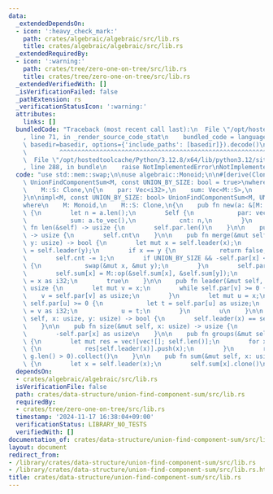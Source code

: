 ```yaml
---
data:
  _extendedDependsOn:
  - icon: ':heavy_check_mark:'
    path: crates/algebraic/algebraic/src/lib.rs
    title: crates/algebraic/algebraic/src/lib.rs
  _extendedRequiredBy:
  - icon: ':warning:'
    path: crates/tree/zero-one-on-tree/src/lib.rs
    title: crates/tree/zero-one-on-tree/src/lib.rs
  _extendedVerifiedWith: []
  _isVerificationFailed: false
  _pathExtension: rs
  _verificationStatusIcon: ':warning:'
  attributes:
    links: []
  bundledCode: "Traceback (most recent call last):\n  File \"/opt/hostedtoolcache/Python/3.12.8/x64/lib/python3.12/site-packages/onlinejudge_verify/documentation/build.py\"\
    , line 71, in _render_source_code_stat\n    bundled_code = language.bundle(stat.path,\
    \ basedir=basedir, options={'include_paths': [basedir]}).decode()\n          \
    \         ^^^^^^^^^^^^^^^^^^^^^^^^^^^^^^^^^^^^^^^^^^^^^^^^^^^^^^^^^^^^^^^^^^^^^^^^^^^^^^^^^\n\
    \  File \"/opt/hostedtoolcache/Python/3.12.8/x64/lib/python3.12/site-packages/onlinejudge_verify/languages/rust.py\"\
    , line 288, in bundle\n    raise NotImplementedError\nNotImplementedError\n"
  code: "use std::mem::swap;\n\nuse algebraic::Monoid;\n\n#[derive(Clone)]\npub struct\
    \ UnionFindComponentSum<M, const UNION_BY_SIZE: bool = true>\nwhere\n    M: Monoid,\n\
    \    M::S: Clone,\n{\n    par: Vec<i32>,\n    sum: Vec<M::S>,\n    cnt: usize,\n\
    }\n\nimpl<M, const UNION_BY_SIZE: bool> UnionFindComponentSum<M, UNION_BY_SIZE>\n\
    where\n    M: Monoid,\n    M::S: Clone,\n{\n    pub fn new(a: &[M::S]) -> Self\
    \ {\n        let n = a.len();\n        Self {\n            par: vec![-1; n],\n\
    \            sum: a.to_vec(),\n            cnt: n,\n        }\n    }\n\n    pub\
    \ fn len(&self) -> usize {\n        self.par.len()\n    }\n\n    pub fn count(&self)\
    \ -> usize {\n        self.cnt\n    }\n\n    pub fn merge(&mut self, x: usize,\
    \ y: usize) -> bool {\n        let mut x = self.leader(x);\n        let mut y\
    \ = self.leader(y);\n        if x == y {\n            return false;\n        }\n\
    \        self.cnt -= 1;\n        if UNION_BY_SIZE && -self.par[x] < -self.par[y]\
    \ {\n            swap(&mut x, &mut y);\n        }\n        self.par[x] += self.par[y];\n\
    \        self.sum[x] = M::op(&self.sum[x], &self.sum[y]);\n        self.par[y]\
    \ = x as i32;\n        true\n    }\n\n    pub fn leader(&mut self, x: usize) ->\
    \ usize {\n        let mut v = x;\n        while self.par[v] >= 0 {\n        \
    \    v = self.par[v] as usize;\n        }\n        let mut u = x;\n        while\
    \ self.par[u] >= 0 {\n            let t = self.par[u] as usize;\n            self.par[u]\
    \ = v as i32;\n            u = t;\n        }\n        u\n    }\n\n    pub fn same(&mut\
    \ self, x: usize, y: usize) -> bool {\n        self.leader(x) == self.leader(y)\n\
    \    }\n\n    pub fn size(&mut self, x: usize) -> usize {\n        let x = self.leader(x);\n\
    \        -self.par[x] as usize\n    }\n\n    pub fn groups(&mut self) -> Vec<Vec<usize>>\
    \ {\n        let mut res = vec![vec![]; self.len()];\n        for x in 0..self.len()\
    \ {\n            res[self.leader(x)].push(x);\n        }\n        res.into_iter().filter(|g|\
    \ g.len() > 0).collect()\n    }\n\n    pub fn sum(&mut self, x: usize) -> M::S\
    \ {\n        let x = self.leader(x);\n        self.sum[x].clone()\n    }\n}\n"
  dependsOn:
  - crates/algebraic/algebraic/src/lib.rs
  isVerificationFile: false
  path: crates/data-structure/union-find-component-sum/src/lib.rs
  requiredBy:
  - crates/tree/zero-one-on-tree/src/lib.rs
  timestamp: '2024-11-17 16:38:04+09:00'
  verificationStatus: LIBRARY_NO_TESTS
  verifiedWith: []
documentation_of: crates/data-structure/union-find-component-sum/src/lib.rs
layout: document
redirect_from:
- /library/crates/data-structure/union-find-component-sum/src/lib.rs
- /library/crates/data-structure/union-find-component-sum/src/lib.rs.html
title: crates/data-structure/union-find-component-sum/src/lib.rs
---
```

